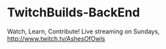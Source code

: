# TwitchBuilds-BackEnd
Watch, Learn, Contribute! Live streaming on Sundays, http://www.twitch.tv/AshesOfOwls
